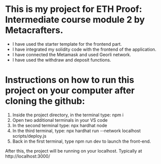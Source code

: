 # This is my project for ETH Proof: Intermediate course module 2 by Metacrafters.

- I have used the starter template for the frontend part.
- I have integrated my solidity code with the frontend of the application.
- I have connected the Metamask and used Georli network.
- I have used the withdraw and deposit functions.

# Instructions on how to run this project on your computer after cloning the github:

1. Inside the project directory, in the terminal type: npm i
2. Open two additional terminals in your VS code
3. In the second terminal type: npx hardhat node
4. In the third terminal, type: npx hardhat run --network localhost scripts/deploy.js
5. Back in the first terminal, type npm run dev to launch the front-end.

After this, the project will be running on your localhost.
Typically at http://localhost:3000/
